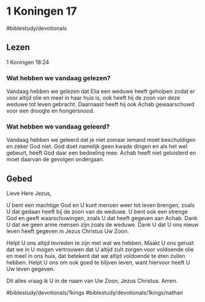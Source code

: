 # 1 Koningen 17
#biblestudy/devotionals

## Lezen
1 Koningen 18:24

### Wat hebben we vandaag gelezen? 
Vandaag hebben we gelezen dat Elia een weduwe heeft geholpen zodat er voor altijd olie en meel in haar huis is, ook heeft hij de zoon van deze weduwe tot leven gebracht. 
Daarnaast heeft hij ook Achab gewaarschuwd voor een droogte en hongersnood. 

### Wat hebben we vandaag geleerd? 
Vandaag hebben we geleerd dat je niet zomaar iemand moet beschuldigen en zeker God niet. God doet namelijk geen kwade dingen en als het wel gebeurt, heeft God daar een bedoeling mee. 
Achab heeft niet geluisterd en moet daarvan de gevolgen ondergaan. 

## Gebed
Lieve Here Jezus, 

U bent een machtige God en U kunt mensen weer tot leven brengen, zoals U dat gedaan heeft bij de zoon van de weduwe. U bent ook een strenge God en geeft waarschuwingen, zoals U dat heeft gegeven aan Achab. 
Dank U dat we geen arme mensen zijn zoals de weduwe. Dank U dat U ons nieuw leven heeft gegeven in Jezus Christus Uw Zoon. 

Helpt U ons altijd tevreden te zijn met wat we hebben. Maakt U ons gerust dat we in U mogen vertrouwen dat U altijd zult zorgen voor voldoende olie en meel in ons huis, dat betekent dat we altijd voldoende te eten zullen hebben. 
Helpt U ons om ook goed te blijven leven, want hiervoor heeft U Uw leven gegeven. 

Dit alles vraag ik U in de naam van Uw Zoon, Jezus Christus. 
Amen. 

#biblestudy/devotionals/1kings #biblestudy/devotionals/1kings/nathan